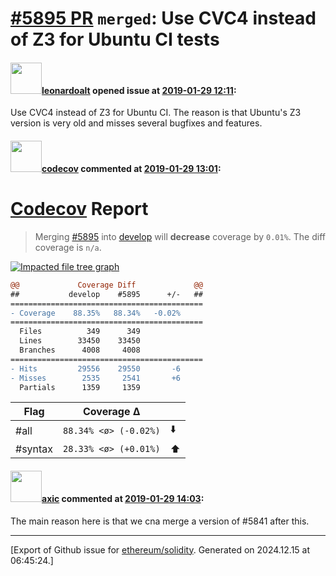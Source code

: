 # [\#5895 PR](https://github.com/ethereum/solidity/pull/5895) `merged`: Use CVC4 instead of Z3 for Ubuntu CI tests

#### <img src="https://avatars.githubusercontent.com/u/504195?u=ce2facd14af9fd474ebff49f0d44891f56f7500f&v=4" width="50">[leonardoalt](https://github.com/leonardoalt) opened issue at [2019-01-29 12:11](https://github.com/ethereum/solidity/pull/5895):

Use CVC4 instead of Z3 for Ubuntu CI.
The reason is that Ubuntu's Z3 version is very old and misses several bugfixes and features.

#### <img src="https://avatars.githubusercontent.com/in/254?v=4" width="50">[codecov](https://github.com/apps/codecov) commented at [2019-01-29 13:01](https://github.com/ethereum/solidity/pull/5895#issuecomment-458531394):

# [Codecov](https://codecov.io/gh/ethereum/solidity/pull/5895?src=pr&el=h1) Report
> Merging [#5895](https://codecov.io/gh/ethereum/solidity/pull/5895?src=pr&el=desc) into [develop](https://codecov.io/gh/ethereum/solidity/commit/ebf503a67dd6bdf291117d05545955421e2c5e75?src=pr&el=desc) will **decrease** coverage by `0.01%`.
> The diff coverage is `n/a`.

[![Impacted file tree graph](https://codecov.io/gh/ethereum/solidity/pull/5895/graphs/tree.svg?width=650&token=87PGzVEwU0&height=150&src=pr)](https://codecov.io/gh/ethereum/solidity/pull/5895?src=pr&el=tree)

```diff
@@             Coverage Diff             @@
##           develop    #5895      +/-   ##
===========================================
- Coverage    88.35%   88.34%   -0.02%     
===========================================
  Files          349      349              
  Lines        33450    33450              
  Branches      4008     4008              
===========================================
- Hits         29556    29550       -6     
- Misses        2535     2541       +6     
  Partials      1359     1359
```

| Flag | Coverage Δ | |
|---|---|---|
| #all | `88.34% <ø> (-0.02%)` | :arrow_down: |
| #syntax | `28.33% <ø> (+0.01%)` | :arrow_up: |

#### <img src="https://avatars.githubusercontent.com/u/20340?v=4" width="50">[axic](https://github.com/axic) commented at [2019-01-29 14:03](https://github.com/ethereum/solidity/pull/5895#issuecomment-458550788):

The main reason here is that we cna merge a version of #5841 after this.


-------------------------------------------------------------------------------



[Export of Github issue for [ethereum/solidity](https://github.com/ethereum/solidity). Generated on 2024.12.15 at 06:45:24.]
